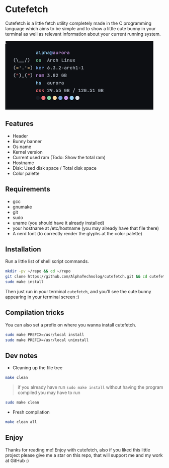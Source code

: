 # Cutefetch

Cutefetch is a little fetch utility completely made in the C programming language
which aims to be simple and to show a little cute bunny in your terminal as well as
relevant information about your current running system.

![banner](./assets/banner.png)

## Features

- Header
- Bunny banner
- Os name
- Kernel version
- Current used ram (Todo: Show the total ram)
- Hostname
- Disk: Used disk space / Total disk space
- Color palette

## Requirements

- gcc
- gnumake
- git
- sudo
- uname (you should have it already installed)
- your hostname at /etc/hostname (you may already have that file there)
- A nerd font (to correctly render the glyphs at the color palette)

## Installation

Run a little list of shell script commands.

```sh
mkdir -pv ~/repo && cd ~/repo
git clone https://github.com/AlphaTechnolog/cutefetch.git && cd cutefetch
sudo make install
```

Then just run in your terminal `cutefetch`, and you'll see the cute bunny appearing
in your terminal screen :)

## Compilation tricks

You can also set a prefix on where you wanna install cutefetch.

```sh
sudo make PREFIX=/usr/local install
sudo make PREFIX=/usr/local uninstall
```

## Dev notes

- Cleaning up the file tree

```sh
make clean
```

> if you already have run `sudo make install` without having the program compiled you may have to run

```sh
sudo make clean
```

- Fresh compilation

```sh
make clean all
```

## Enjoy

Thanks for reading me! Enjoy with cutefetch, also if you liked this little project
please give me a star on this repo, that will support me and my work at GitHub :)
